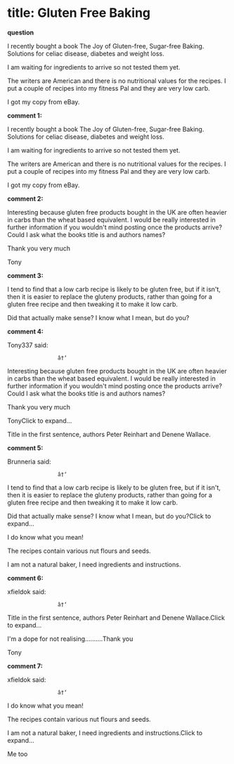 # title: Gluten Free Baking

**question**

I recently bought a book The Joy of Gluten-free, Sugar-free Baking. 
Solutions for celiac disease, diabetes and weight loss.

I am waiting for ingredients to arrive so not tested them yet.

The writers are American and there is no nutritional values for the recipes. I put a couple of recipes into my fitness Pal and they are very low carb.

I got my copy from eBay.

**comment 1:**

I recently bought a book The Joy of Gluten-free, Sugar-free Baking. 
Solutions for celiac disease, diabetes and weight loss.

I am waiting for ingredients to arrive so not tested them yet.

The writers are American and there is no nutritional values for the recipes. I put a couple of recipes into my fitness Pal and they are very low carb.

I got my copy from eBay.

**comment 2:**

Interesting because gluten free products bought in the UK are often heavier in carbs than the wheat based equivalent.
I would be really interested in further information if you wouldn't mind posting once the products arrive?
Could I ask what the books title is and authors names?

Thank you very much

Tony

**comment 3:**

I tend to find that a low carb recipe is likely to be gluten free, but if it isn't, then it is easier to replace the gluteny products, rather than going for a gluten free recipe and then tweaking it to make it low carb.

Did that actually make sense?
I know what I mean, but do you?

**comment 4:**

Tony337 said:
				
					â†‘

Interesting because gluten free products bought in the UK are often heavier in carbs than the wheat based equivalent.
I would be really interested in further information if you wouldn't mind posting once the products arrive?
Could I ask what the books title is and authors names?

Thank you very much

TonyClick to expand...

Title in the first sentence, authors Peter Reinhart and Denene Wallace.

**comment 5:**

Brunneria said:
				
					â†‘

I tend to find that a low carb recipe is likely to be gluten free, but if it isn't, then it is easier to replace the gluteny products, rather than going for a gluten free recipe and then tweaking it to make it low carb.

Did that actually make sense?
I know what I mean, but do you?Click to expand...

I do know what you mean!

The recipes contain various nut flours and seeds.

I am not a natural baker, I need ingredients and instructions.

**comment 6:**

xfieldok said:
				
					â†‘

Title in the first sentence, authors Peter Reinhart and Denene Wallace.Click to expand...

I'm a dope for not realising..........Thank you

Tony

**comment 7:**

xfieldok said:
				
					â†‘

I do know what you mean!

The recipes contain various nut flours and seeds.

I am not a natural baker, I need ingredients and instructions.Click to expand...

Me too

